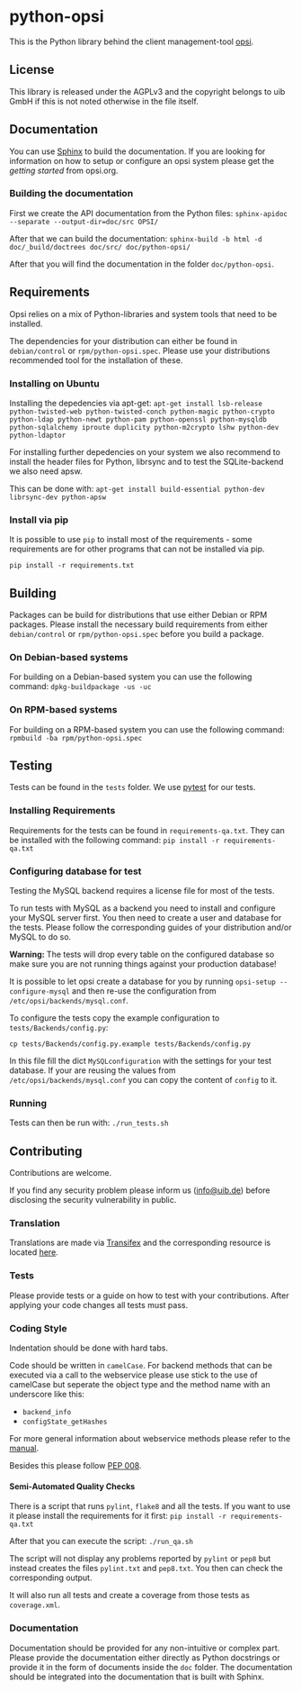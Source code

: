 # python-opsi

This is the Python library behind the client management-tool [opsi](http://www.opsi.org/).


## License

This library is released under the AGPLv3 and the copyright belongs to
uib GmbH if this is not noted otherwise in the file itself.


## Documentation

You can use [Sphinx](http://sphinx-doc.org/) to build the documentation.
If you are looking for information on how to setup or configure an opsi
system please get the _getting started_ from opsi.org.

### Building the documentation

First we create the API documentation from the Python files:
``sphinx-apidoc --separate --output-dir=doc/src OPSI/``

After that we can build the documentation:
``sphinx-build -b html -d doc/_build/doctrees doc/src/ doc/python-opsi/``


After that you will find the documentation in the folder ``doc/python-opsi``.

## Requirements

Opsi relies on a mix of Python-libraries and system tools that need to
be installed.

The dependencies for your distribution can either be found in
`debian/control` or `rpm/python-opsi.spec`.
Please use your distributions recommended tool for the installation of
these.

### Installing on Ubuntu

Installing the depedencies via apt-get:
``apt-get install lsb-release python-twisted-web python-twisted-conch python-magic python-crypto python-ldap python-newt python-pam python-openssl python-mysqldb python-sqlalchemy iproute duplicity python-m2crypto lshw python-dev python-ldaptor``


For installing further depedencies on your system we also recommend to
install the header files for Python, librsync and to test the
SQLite-backend we also need apsw.

This can be done with:
``apt-get install build-essential python-dev librsync-dev python-apsw``


### Install via pip

It is possible to use `pip` to install most of the requirements - some
requirements are for other programs that can not be installed via pip.

``pip install -r requirements.txt``


## Building

Packages can be build for distributions that use either Debian or RPM
packages.
Please install the necessary build requirements from either `debian/control` or
`rpm/python-opsi.spec` before you build a package.

### On Debian-based systems

For building on a Debian-based system you can use the following command:
``dpkg-buildpackage -us -uc``

### On RPM-based systems

For building on a RPM-based system you can use the following command:
``rpmbuild -ba rpm/python-opsi.spec``


## Testing

Tests can be found in the `tests` folder. We use [pytest](http://pytest.org/) for our tests.

### Installing Requirements

Requirements for the tests can be found in ``requirements-qa.txt``.
They can be installed with the following command:
``pip install -r requirements-qa.txt``

### Configuring database for test

Testing the MySQL backend requires a license file for most of the tests.

To run tests with MySQL as a backend you need to install and configure
your MySQL server first.
You then need to create a user and database for the tests.
Please follow the corresponding guides of your distribution and/or MySQL
to do so.

**Warning:** The tests will drop every table on the configured database
so make sure you are not running things against your production database!

It is possible to let opsi create a database for you by running `opsi-setup --configure-mysql` and then re-use the configuration from `/etc/opsi/backends/mysql.conf`.

To configure the tests copy the example configuration to `tests/Backends/config.py`:

``cp tests/Backends/config.py.example tests/Backends/config.py``

In this file fill the dict `MySQLconfiguration` with the settings for your test database.
If your are reusing the values from `/etc/opsi/backends/mysql.conf` you can copy the content of `config` to it.

### Running

Tests can then be run with:
``./run_tests.sh``

## Contributing

Contributions are welcome.

If you find any security problem please inform us (info@uib.de) before disclosing the security vulnerability in public.

### Translation

Translations are made via [Transifex](https://www.transifex.com/opsi-org/opsiorg/) and the corresponding resource is located [here](https://www.transifex.com/opsi-org/opsiorg/python-opsi/).

### Tests

Please provide tests or a guide on how to test with your contributions.
After applying your code changes all tests must pass.

### Coding Style

Indentation should be done with hard tabs.

Code should be written in `camelCase`.
For backend methods that can be executed via a call to the webservice
please use stick to the use of camelCase but seperate the object type
and the method name with an underscore like this:

* `backend_info`
* `configState_getHashes`

For more general information about webservice methods please refer to the [manual](http://download.uib.de/opsi4.0/doc/html/en/opsi-manual/opsi-manual.html#opsi-manual-api-datastructure-opsi).


Besides this please follow
[PEP 008](http://legacy.python.org/dev/peps/pep-0008/).


#### Semi-Automated Quality Checks

There is a script that runs ``pylint``, ``flake8`` and all the tests.
If you want to use it please install the requirements for it first:
``pip install -r requirements-qa.txt``


After that you can execute the script:
``./run_qa.sh``

The script will not display any problems reported by `pylint` or
`pep8` but instead creates the files `pylint.txt` and `pep8.txt`.
You then can check the corresponding output.

It will also run all tests and create a coverage from those tests as
`coverage.xml`.

### Documentation

Documentation should be provided for any non-intuitive or complex part.
Please provide the documentation either directly as Python docstrings or
provide it in the form of documents inside the ``doc`` folder.
The documentation should be integrated into the documentation that is
built with Sphinx.
